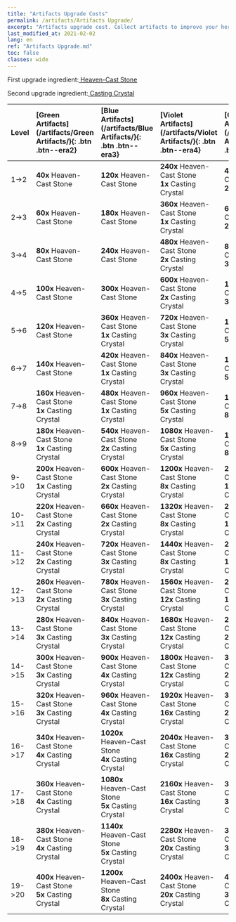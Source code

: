 ```yaml
---
title: "Artifacts Upgrade Costs"
permalink: /artifacts/Artifacts Upgrade/
excerpt: "Artifacts upgrade cost. Collect artifacts to improve your heroes' attributes and unlock powerful skills."
last_modified_at: 2021-02-02
lang: en
ref: "Artifacts Upgrade.md"
toc: false
classes: wide
---
```


  First upgrade ingredient:[ Heaven-Cast Stone](/Items/art_42/)

  Second upgrade ingredient:[ Casting Crystal](/Items/art_64/)

  |  Level  | [Green Artifacts](/artifacts/Green Artifacts/){: .btn .btn--era2} | [Blue Artifacts](/artifacts/Blue Artifacts/){: .btn .btn--era3} | [Violet Artifacts](/artifacts/Violet Artifacts/){: .btn .btn--era4} | [Orange Artifacts](/artifacts/Orange Artifacts/){: .btn .btn--era5} |
  |:--------|:-------|:-------|:-------|:-------|
  | 1->2 | **40x**  Heaven-Cast Stone | **120x**  Heaven-Cast Stone | **240x**  Heaven-Cast Stone<br/> **1x**  Casting Crystal | **400x**  Heaven-Cast Stone<br/> **2x**  Casting Crystal |
  | 2->3 | **60x**  Heaven-Cast Stone | **180x**  Heaven-Cast Stone | **360x**  Heaven-Cast Stone<br/> **1x**  Casting Crystal | **600x**  Heaven-Cast Stone<br/> **2x**  Casting Crystal |
  | 3->4 | **80x**  Heaven-Cast Stone | **240x**  Heaven-Cast Stone | **480x**  Heaven-Cast Stone<br/> **2x**  Casting Crystal | **800x**  Heaven-Cast Stone<br/> **3x**  Casting Crystal |
  | 4->5 | **100x**  Heaven-Cast Stone | **300x**  Heaven-Cast Stone | **600x**  Heaven-Cast Stone<br/> **2x**  Casting Crystal | **1000x**  Heaven-Cast Stone<br/> **3x**  Casting Crystal |
  | 5->6 | **120x**  Heaven-Cast Stone | **360x**  Heaven-Cast Stone<br/> **1x**  Casting Crystal | **720x**  Heaven-Cast Stone<br/> **3x**  Casting Crystal | **1200x**  Heaven-Cast Stone<br/> **5x**  Casting Crystal |
  | 6->7 | **140x**  Heaven-Cast Stone | **420x**  Heaven-Cast Stone<br/> **1x**  Casting Crystal | **840x**  Heaven-Cast Stone<br/> **3x**  Casting Crystal | **1400x**  Heaven-Cast Stone<br/> **5x**  Casting Crystal |
  | 7->8 | **160x**  Heaven-Cast Stone<br/> **1x**  Casting Crystal | **480x**  Heaven-Cast Stone<br/> **1x**  Casting Crystal | **960x**  Heaven-Cast Stone<br/> **5x**  Casting Crystal | **1600x**  Heaven-Cast Stone<br/> **8x**  Casting Crystal |
  | 8->9 | **180x**  Heaven-Cast Stone<br/> **1x**  Casting Crystal | **540x**  Heaven-Cast Stone<br/> **2x**  Casting Crystal | **1080x**  Heaven-Cast Stone<br/> **5x**  Casting Crystal | **1800x**  Heaven-Cast Stone<br/> **8x**  Casting Crystal |
  | 9->10 | **200x**  Heaven-Cast Stone<br/> **1x**  Casting Crystal | **600x**  Heaven-Cast Stone<br/> **2x**  Casting Crystal | **1200x**  Heaven-Cast Stone<br/> **8x**  Casting Crystal | **2000x**  Heaven-Cast Stone<br/> **12x**  Casting Crystal |
  | 10->11 | **220x**  Heaven-Cast Stone<br/> **2x**  Casting Crystal | **660x**  Heaven-Cast Stone<br/> **2x**  Casting Crystal | **1320x**  Heaven-Cast Stone<br/> **8x**  Casting Crystal | **2200x**  Heaven-Cast Stone<br/> **12x**  Casting Crystal |
  | 11->12 | **240x**  Heaven-Cast Stone<br/> **2x**  Casting Crystal | **720x**  Heaven-Cast Stone<br/> **3x**  Casting Crystal | **1440x**  Heaven-Cast Stone<br/> **8x**  Casting Crystal | **2400x**  Heaven-Cast Stone<br/> **16x**  Casting Crystal |
  | 12->13 | **260x**  Heaven-Cast Stone<br/> **2x**  Casting Crystal | **780x**  Heaven-Cast Stone<br/> **3x**  Casting Crystal | **1560x**  Heaven-Cast Stone<br/> **12x**  Casting Crystal | **2600x**  Heaven-Cast Stone<br/> **16x**  Casting Crystal |
  | 13->14 | **280x**  Heaven-Cast Stone<br/> **3x**  Casting Crystal | **840x**  Heaven-Cast Stone<br/> **3x**  Casting Crystal | **1680x**  Heaven-Cast Stone<br/> **12x**  Casting Crystal | **2800x**  Heaven-Cast Stone<br/> **20x**  Casting Crystal |
  | 14->15 | **300x**  Heaven-Cast Stone<br/> **3x**  Casting Crystal | **900x**  Heaven-Cast Stone<br/> **4x**  Casting Crystal | **1800x**  Heaven-Cast Stone<br/> **12x**  Casting Crystal | **3000x**  Heaven-Cast Stone<br/> **20x**  Casting Crystal |
  | 15->16 | **320x**  Heaven-Cast Stone<br/> **3x**  Casting Crystal | **960x**  Heaven-Cast Stone<br/> **4x**  Casting Crystal | **1920x**  Heaven-Cast Stone<br/> **16x**  Casting Crystal | **3200x**  Heaven-Cast Stone<br/> **25x**  Casting Crystal |
  | 16->17 | **340x**  Heaven-Cast Stone<br/> **4x**  Casting Crystal | **1020x**  Heaven-Cast Stone<br/> **4x**  Casting Crystal | **2040x**  Heaven-Cast Stone<br/> **16x**  Casting Crystal | **3400x**  Heaven-Cast Stone<br/> **25x**  Casting Crystal |
  | 17->18 | **360x**  Heaven-Cast Stone<br/> **4x**  Casting Crystal | **1080x**  Heaven-Cast Stone<br/> **5x**  Casting Crystal | **2160x**  Heaven-Cast Stone<br/> **16x**  Casting Crystal | **3600x**  Heaven-Cast Stone<br/> **30x**  Casting Crystal |
  | 18->19 | **380x**  Heaven-Cast Stone<br/> **4x**  Casting Crystal | **1140x**  Heaven-Cast Stone<br/> **5x**  Casting Crystal | **2280x**  Heaven-Cast Stone<br/> **20x**  Casting Crystal | **3800x**  Heaven-Cast Stone<br/> **30x**  Casting Crystal |
  | 19->20 | **400x**  Heaven-Cast Stone<br/> **5x**  Casting Crystal | **1200x**  Heaven-Cast Stone<br/> **8x**  Casting Crystal | **2400x**  Heaven-Cast Stone<br/> **20x**  Casting Crystal | **4000x**  Heaven-Cast Stone<br/> **35x**  Casting Crystal |
